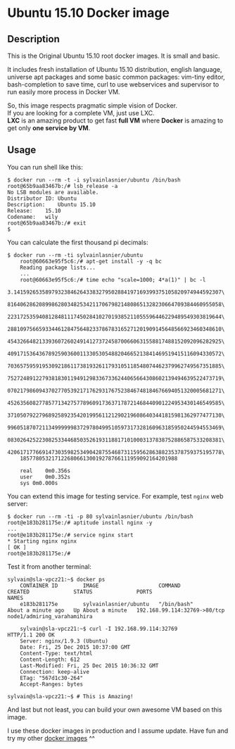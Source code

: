 Ubuntu 15.10 Docker image
=============================

Description
-----------

This is the Original Ubuntu 15.10 root docker images. It is small and basic.

It includes fresh installation of Ubuntu 15.10 distribution, english language, universe apt packages and some basic common packages: vim-tiny editor, bash-completion to save time, curl to use webservices and supervisor to run easily more process in Docker VM.  

So, this image respects pragmatic simple vision of Docker.  
If you are looking for a complete VM, just use LXC.  
**LXC** is an amazing product to get fast **full VM** where **Docker** is amazing to get only **one service by VM**.


Usage
-----

You can run shell like this:

    $ docker run --rm -t -i sylvainlasnier/ubuntu /bin/bash
    root@65b9aa83467b:/# lsb_release -a
    No LSB modules are available.
    Distributor ID:	Ubuntu
    Description:	Ubuntu 15.10
    Release:	15.10
    Codename:	wily
    root@65b9aa83467b:/# exit
    $

You can calculate the first thousand pi decimals:

    $ docker run --rm -ti sylvainlasnier/ubuntu
		root@60663e95f5c6:/# apt-get install -y -q bc
		Reading package lists...
		...
		root@60663e95f5c6:/# time echo "scale=1000; 4*a(1)" | bc -l
		3.141592653589793238462643383279502884197169399375105820974944592307\
		81640628620899862803482534211706798214808651328230664709384460955058\
		22317253594081284811174502841027019385211055596446229489549303819644\
		28810975665933446128475648233786783165271201909145648566923460348610\
		45432664821339360726024914127372458700660631558817488152092096282925\
		40917153643678925903600113305305488204665213841469519415116094330572\
		70365759591953092186117381932611793105118548074462379962749567351885\
		75272489122793818301194912983367336244065664308602139494639522473719\
		07021798609437027705392171762931767523846748184676694051320005681271\
		45263560827785771342757789609173637178721468440901224953430146549585\
		37105079227968925892354201995611212902196086403441815981362977477130\
		99605187072113499999983729780499510597317328160963185950244594553469\
		08302642522308253344685035261931188171010003137838752886587533208381\
		42061717766914730359825349042875546873115956286388235378759375195778\
		18577805321712268066130019278766111959092164201988
		
		real	0m0.356s
		user	0m0.352s
		sys	0m0.000s

You can extend this image for testing service. For example, test `nginx` web server:
    
    $ docker run --rm -ti -p 80 sylvainlasnier/ubuntu /bin/bash
    root@e183b281175e:/# aptitude install nginx -y
    ...
    root@e183b281175e:/# service nginx start
    * Starting nginx nginx                                                        [ OK ] 
    root@e183b281175e:/#
    
Test it from another terminal:
  
    sylvain@sla-vpcz21:~$ docker ps
		CONTAINER ID        IMAGE                   COMMAND             CREATED              STATUS              PORTS                          NAMES
		e183b281175e        sylvainlasnier/ubuntu   "/bin/bash"         About a minute ago   Up About a minute   192.168.99.114:32769->80/tcp   node1/admiring_varahamihira

		sylvain@sla-vpcz21:~$ curl -I 192.168.99.114:32769
    HTTP/1.1 200 OK
		Server: nginx/1.9.3 (Ubuntu)
		Date: Fri, 25 Dec 2015 10:37:00 GMT
		Content-Type: text/html
		Content-Length: 612
		Last-Modified: Fri, 25 Dec 2015 10:36:32 GMT
		Connection: keep-alive
		ETag: "567d1c30-264"
		Accept-Ranges: bytes

    sylvain@sla-vpcz21:~$ # This is Amazing!
    

And last but not least, you can build your own awesome VM based on this image.

I use these docker images in production and I assume update.
Have fun and try my other [docker images](https://hub.docker.com/u/sylvainlasnier/) ^^
